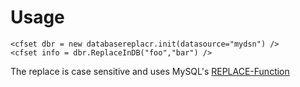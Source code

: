 # Usage

	<cfset dbr = new databasereplacr.init(datasource="mydsn") />
	<cfset info = dbr.ReplaceInDB("foo","bar") />

The replace is case sensitive and uses MySQL's [REPLACE-Function][1]

[1]: http://dev.mysql.com/doc/refman/5.0/en/string-functions.html#function_replace
